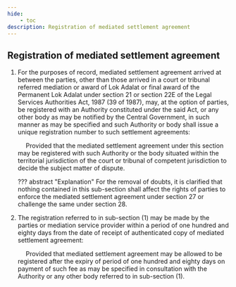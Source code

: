 ```yaml
---
hide:
    - toc
description: Registration of mediated settlement agreement
---
```


## Registration of mediated settlement agreement

1. For the purposes of record, mediated settlement agreement arrived at between the parties, other than those arrived in a court or tribunal referred mediation or award of Lok Adalat or final award of the Permanent Lok Adalat under section 21 or section 22E of the Legal Services Authorities Act, 1987 (39 of 1987), may, at the option of parties, be registered with an Authority constituted under the said Act, or any other body as may be notified by the Central Government, in such manner as may be specified and such Authority or body shall issue a unique registration number to such settlement agreements: </p>&emsp; Provided that the mediated settlement agreement under this section may be registered with such Authority or the body situated within the territorial jurisdiction of the court or tribunal of competent jurisdiction to decide the subject matter of dispute.

    ??? abstract "Explanation"
        For the removal of doubts, it is clarified that nothing contained in this sub-section shall affect the rights of parties to enforce the mediated settlement agreement under section 27 or challenge the same under section 28.

2. The registration referred to in sub-section (1) may be made by the parties or mediation service provider within a period of one hundred and eighty days from the date of receipt of authenticated copy of mediated settlement agreement: </p>&emsp; Provided that mediated settlement agreement may be allowed to be registered after the expiry of period of one hundred and eighty days on payment of such fee as may be specified in consultation with the Authority or any other body referred to in sub-section (1).
